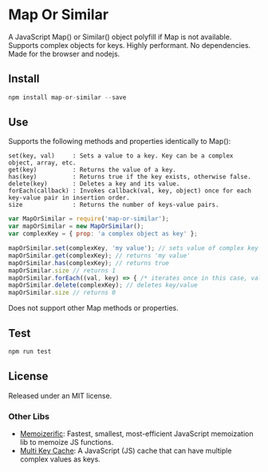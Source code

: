 # Map Or Similar
A JavaScript Map() or Similar() object polyfill if Map is not available.
Supports complex objects for keys.
Highly performant.
No dependencies.
Made for the browser and nodejs.

## Install
```javascript
npm install map-or-similar --save
```

## Use
Supports the following methods and properties identically to Map():

```Slim
set(key, val)     : Sets a value to a key. Key can be a complex object, array, etc.
get(key)          : Returns the value of a key.
has(key)          : Returns true if the key exists, otherwise false.
delete(key)       : Deletes a key and its value.
forEach(callback) : Invokes callback(val, key, object) once for each key-value pair in insertion order.
size              : Returns the number of keys-value pairs.
```

```javascript
var MapOrSimilar = require('map-or-similar');
var mapOrSimilar = new MapOrSimilar();
var complexKey = { prop: 'a complex object as key' };

mapOrSimilar.set(complexKey, 'my value'); // sets value of complex key { prop: 'a complex object as key' } to 'my value'
mapOrSimilar.get(complexKey); // returns 'my value'
mapOrSimilar.has(complexKey); // returns true
mapOrSimilar.size // returns 1
mapOrSimilar.forEach((val, key) => { /* iterates once in this case, val is 'my value', key is { prop: 'a complex object as key' }*/ });
mapOrSimilar.delete(complexKey); // deletes key/value
mapOrSimilar.size // returns 0
```

Does not support other Map methods or properties.

## Test
```javascript
npm run test
```

## License

Released under an MIT license.

### Other Libs

- [Memoizerific](https://github.com/thinkloop/memoizerific): Fastest, smallest, most-efficient JavaScript memoization lib to memoize JS functions.
- [Multi Key Cache](https://github.com/thinkloop/multi-key-cache): A JavaScript (JS) cache that can have multiple complex values as keys.